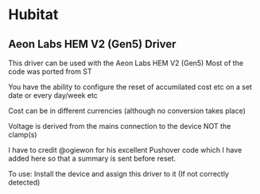 # Hubitat

Aeon Labs HEM V2 (Gen5) Driver
---------------------------------------

This driver can be used with the Aeon Labs HEM V2 (Gen5)
Most of the code was ported from ST


You have the ability to configure the reset of accumilated cost etc on a set date or every day/week etc

Cost can be in different currencies (although no conversion takes place)

Voltage is derived from the mains connection to the device NOT the clamp(s)

I have to credit @ogiewon for his excellent Pushover code which I have added here so that a summary is sent before reset.


To use: Install the device and assign this driver to it (If not correctly detected)

